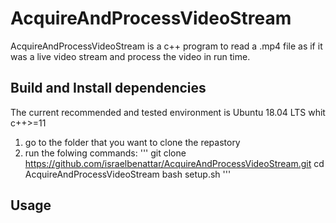 # AcquireAndProcessVideoStream 

AcquireAndProcessVideoStream is a c++ program to read a .mp4 file as if it was
a live video stream and process the video in run time.

## Build and Install dependencies
The current recommended and tested environment is Ubuntu 18.04 LTS whit c++>=11
1) go to the folder that you want to clone the repastory
2) run the folwing commands:
'''
git clone https://github.com/israelbenattar/AcquireAndProcessVideoStream.git
cd AcquireAndProcessVideoStream
bash setup.sh
'''
## Usage